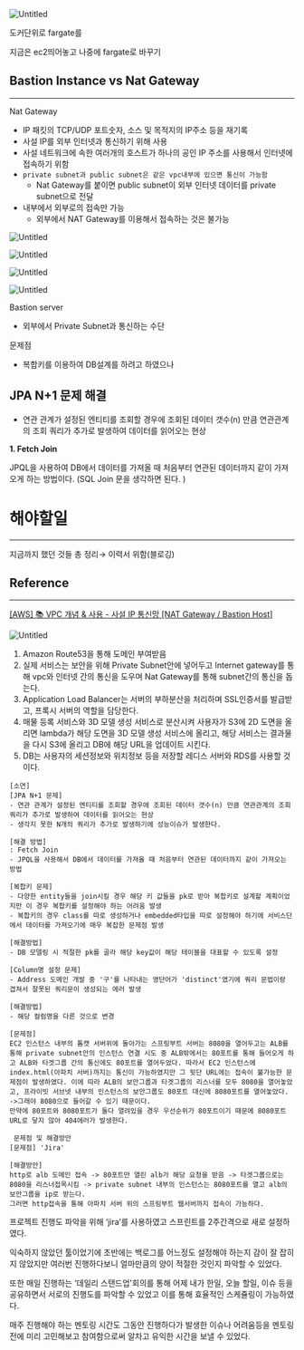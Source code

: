 ![Untitled](https://s3-us-west-2.amazonaws.com/secure.notion-static.com/a234f319-ce16-4554-8fc4-bdd440fd5824/Untitled.png)

도커단위로 fargate를 

지금은 ec2띄어놓고 나중에 fargate로 바꾸기

## Bastion Instance vs Nat Gateway

---

Nat Gateway

- IP 패킷의 TCP/UDP 포트숫자, 소스 및 목적지의 IP주소 등을 재기록
- 사설 IP를 외부 인터넷과 통신하기 위해 사용
- 사설 네트워크에 속한 여러개의 호스트가 하나의 공인 IP 주소를 사용해서 인터넷에 접속하기 위함
- `private subnet과 public subnet은 같은 vpc내부에 있으면 통신이 가능함`
    - Nat Gateway를 붙이면 public subnet이 외부 인터넷 데이터를 private subnet으로 전달
- 내부에서 외부로의 접속만 가능
    - 외부에서 NAT Gateway를 이용해서 접속하는 것은 불가능

![Untitled](https://s3-us-west-2.amazonaws.com/secure.notion-static.com/b7143828-f1ea-4ce3-831f-f155b7f895fb/Untitled.png)

![Untitled](https://s3-us-west-2.amazonaws.com/secure.notion-static.com/be405098-244c-49ef-b736-b490f0bac632/Untitled.png)

![Untitled](https://s3-us-west-2.amazonaws.com/secure.notion-static.com/ebdae7ca-ca61-42e2-b2c0-bf69d10f5d7e/Untitled.png)

![Untitled](https://s3-us-west-2.amazonaws.com/secure.notion-static.com/a504ba8f-c24d-4af1-b4f9-b57ae5fa1521/Untitled.png)

Bastion server

- 외부에서 Private Subnet과 통신하는 수단

문제점

- 복합키를 이용하여 DB설계를 하려고 하였으나

## JPA N+1 문제 해결

- 연관 관계가 설정된 엔티티를 조회할 경우에 조회된 데이터 갯수(n) 만큼 연관관계의 조회 쿼리가 추가로 발생하여 데이터를 읽어오는 현상

**1. Fetch Join**

JPQL을 사용하여 DB에서 데이터를 가져올 때 처음부터 연관된 데이터까지 같이 가져오게 하는 방법이다. (SQL Join 문을 생각하면 된다. )

# 해야할일

---

지금까지 했던 것들 총 정리→ 이력서 위함(블로깅)

## Reference

---

[[AWS] 📚 VPC 개념 & 사용 - 사설 IP 통신망 [NAT Gateway / Bastion Host]](https://inpa.tistory.com/entry/AWS-%F0%9F%93%9A-VPC-%EA%B0%9C%EB%85%90-%EC%82%AC%EC%9A%A9-%EC%82%AC%EC%84%A4-IP-%ED%86%B5%EC%8B%A0%EB%A7%9D-NAT-Gateway-Bastion-Host#NAT_%EA%B2%8C%EC%9D%B4%ED%8A%B8%EC%9B%A8%EC%9D%B4_(Network_Address_Translation))

![Untitled](https://s3-us-west-2.amazonaws.com/secure.notion-static.com/191fd72d-9c0a-46d8-af32-6eff8c97890c/Untitled.png)

1. Amazon Route53을 통해 도메인 부여받음
2. 실제 서비스는 보안을 위해 Private Subnet안에 넣어두고 Internet gateway를 통해 vpc와 인터넷 간의 통신을 도우며 Nat Gateway를 통해 subnet간의 통신을 돕는다.
3. Application Load Balancer는 서버의 부하분산을 처리하며 SSL인증서를 발급받고, 프록시 서버의 역할을 담당한다.
4. 매물 등록 서비스와 3D 모델 생성 서비스로 분산시켜 사용자가 S3에 2D 도면을 올리면 lambda가 해당 도면을 3D 모델 생성 서비스에 올리고, 해당 서비스는 결과물을 다시 S3에 올리고 DB에 해당 URL을 업데이트 시킨다.
5. DB는 사용자의 세션정보와 위치정보 등을 저장할 레디스 서버와 RDS를 사용할 것이다.

```
[소연]
[JPA N+1 문제]
- 연관 관계가 설정된 엔티티를 조회할 경우에 조회된 데이터 갯수(n) 만큼 연관관계의 조회 쿼리가 추가로 발생하여 데이터를 읽어오는 현상
- 생각지 못한 N개의 쿼리가 추가로 발생하기에 성능이슈가 발생한다.

[해결 방법]
: Fetch Join
- JPQL을 사용해서 DB에서 데이터를 가져올 때 처음부터 연관된 데이터까지 같이 가져오는 방법

[복합키 문제]
- 다양한 entity들을 join시킬 경우 해당 키 값들을 pk로 받아 복합키로 설계할 계획이었지만 이 경우 복합키를 설정해야 하는 어려움 발생
- 복합키의 경우 class를 따로 생성하거나 embedded타입을 따로 설정해야 하기에 서비스단에서 데이터를 가져오기에 매우 복잡한 문제점 발생

[해결방법]
- DB 모델링 시 적절한 pk를 골라 해당 key값이 해당 테이블을 대표할 수 있도록 설정

[Column명 설정 문제]
- Address 도메인 개발 중 '구'를 나타내는 영단어가 'distinct'였기에 쿼리 문법이랑 겹쳐서 잘못된 쿼리문이 생성되는 에러 발생

[해결방법]
- 해당 컬럼명을 다른 것으로 변경

[문제점]
EC2 인스턴스 내부의 톰캣 서버위에 돌아가는 스프링부트 서버는 8080을 열어두고는 ALB를 통해 private subnet안의 인스턴스 연결 시도 중 ALB밖에서는 80포트를 통해 들어오게 하고 ALB와 타겟그룹 간의 통신에도 80포트를 열어두었다. 따라서 EC2 인스턴스에 index.html(아파치 서버)까지는 통신이 가능하였지만 그 뒷단 URL에는 접속이 불가능한 문제점이 발생하였다. 이에 따라 ALB의 보안그룹과 타겟그룹의 리스너를 모두 8080을 열어놓았고, 프라이빗 서브넷 내부의 인스턴스의 보안그룹도 80포트 대신에 8080포트를 열어놓았다. ->그래야 8080으로 들어갈 수 있기 때문이다.
만약에 80포트와 8080포트가 둘다 열려있을 경우 우선순위가 80포트이기 때문에 8080포트 URL로 닿지 않아 404에러가 발생한다.

 문제점 및 해결방안
[문제점] 'Jira'

[해결방안]
http로 alb 도메인 접속 -> 80포트만 열린 alb가 해당 요청을 받음 -> 타겟그룹으로는 8080을 리스너접목시킴 -> private subnet 내부의 인스턴스는 8080포트를 열고 alb의 보안그룹을 ip로 받는다.
그러면 http접속을 통해 아파치 서버 위의 스프링부트 웹서버까지 접속이 가능하다.
```

프로젝트 진행도 파악을 위해 ‘jira’를 사용하였고 스프린트를 2주간격으로 새로 설정하였다.

익숙하지 않았던 툴이었기에 초반에는 백로그를 어느정도 설정해야 하는지 감이 잘 잡히지 않았지만 여러번 진행하다보니 얼마만큼의 양이 적절한 것인지 파악할 수 있었다.

또한 매일 진행하는 ‘데일리 스탠드업'회의를 통해 어제 내가 한일, 오늘 할일, 이슈 등을 공유하면서 서로의 진행도를 파악할 수 있었고 이를 통해 효율적인 스케쥴링이 가능하였다.

매주 진행해야 하는 멘토링 시간도 그동안 진행하다가 발생한 이슈나 어려움등을 멘토링 전에 미리 고민해보고 참여함으로써 알차고 유익한 시간을 보낼 수 있었다.